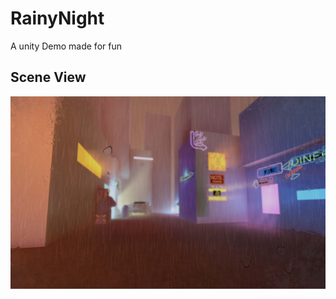 # RainyNight
A unity Demo made for fun

## Scene View
![image](https://github.com/Bannanatom/RainyNight/blob/master/view-1.jpg)
